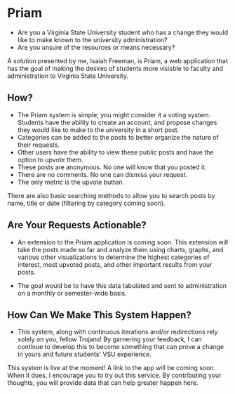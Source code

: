 # Priam

 - Are you a Virginia State University student who has a change they would like to make known to the university administration?
 - Are you unsure of the resources or means necessary?

A solution presented by me, Isaiah Freeman, is Priam, a web application that has the goal of making the desires of students more visisble to faculty and administration to Virginia State University.

## How?

- The Priam system is simple; you might consider it a voting system. Students have the ability to create an account, and propose changes they would like to make to the university in a short post.
- Categories can be added to the posts to better organize the nature of their requests.
- Other users have the ability to view these public posts and have the option to upvote them.
- These posts are anonymous. No one will know that you posted it.
- There are no comments. No one can dismiss your request.
- The only metric is the upvote button.

There are also basic searching methods to allow you to search posts by name, title or date (filtering by category coming soon).

## Are Your Requests Actionable?

- An extension to the Priam application is coming soon. This extension will take the posts made so far and analyze them using charts, graphs, and various other visualizations to determine the highest categories of interest, most upvoted posts, and other important results from your posts.

- The goal would be to have this data tabulated and sent to administration on a monthly or semester-wide basis.

## How Can We Make This System Happen?

- This system, along with continuous iterations and/or redirections rely solely on you, fellow Trojans! By garnering your feedback, I can continue to develop this to become something that can prove a change in yours and future students' VSU experience.

This system is live at the moment! A link to the app will be coming soon. When it does, I encourage you to try out this service. By contributing your thoughts, you will provide data that can help greater happen here.